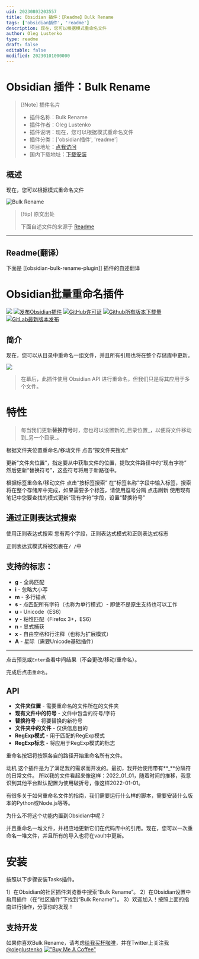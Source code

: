 ```yaml
---
uid: 20230803203557
title: Obsidian 插件：【Readme】Bulk Rename
tags: ['obsidian插件', 'readme']
description: 现在，您可以根据模式重命名文件
author: Oleg Lustenko
type: readme
draft: false
editable: false
modified: 20230101000000
---
```


# Obsidian 插件：Bulk Rename

> [!Note] 插件名片
> - 插件名称：Bulk Rename
> - 插件作者：Oleg Lustenko
> - 插件说明：现在，您可以根据模式重命名文件
> - 插件分类：['obsidian插件', 'readme']
> - 项目地址：[点我访问](https://github.com/OlegLustenko/obsidian-bulk-rename)
> - 国内下载地址：[下载安装](https://pkmer.cn/products/plugin/pluginMarket/?obsidian-bulk-rename-plugin)

## 概述

现在，您可以根据模式重命名文件

![Bulk Rename](https://cdn.pkmer.cn/covers/obsidian-bulk-rename-plugin_new.gif!pkmer)

> [!tip] 原文出处
> 
>下面自述文件的来源于 [Readme](https://ghproxy.net/https://raw.githubusercontent.com/OlegLustenko/obsidian-bulk-rename/master/README.md)
> 

---

## Readme(翻译）

下面是 [[obsidian-bulk-rename-plugin]] 插件的自述翻译


# Obsidian批量重命名插件
[![](https://github.com/OlegLustenko/obsidian-bulk-rename/actions/workflows/CI.yml/badge.svg)](https://github.com/OlegLustenko/obsidian-bulk-rename/actions/workflows/CI.yml)
[![发布Obsidian插件](https://github.com/OlegLustenko/obsidian-bulk-rename/actions/workflows/release.yml/badge.svg)](https://github.com/OlegLustenko/obsidian-bulk-rename/actions/workflows/release.yml)
[![GitHub许可证](https://img.shields.io/github/license/OlegLustenko/obsidian-bulk-rename)](https://https://github.com/OlegLustenko/obsidian-bulk-rename/master/LICENSE)
[![Github所有版本下载量](https://img.shields.io/github/downloads/OlegLustenko/obsidian-bulk-rename/total.svg)](https://github.com/OlegLustenko/obsidian-bulk-rename/releases/)
[![GitLab最新版本发布](https://badgen.net/github/release/OlegLustenko/obsidian-bulk-rename/)](https://github.com/OlegLustenko/obsidian-bulk-rename/releases)

## 简介
现在，您可以从目录中重命名一组文件，并且所有引用也将在整个存储库中更新。

![](documentation/assets/Animation.gif)

> 在幕后，此插件使用 Obsidian API 进行重命名，但我们只是将其应用于多个文件。

# 特性

> 每当我们更新**替换符号**时，您也可以设置新的_目录位置_，以便将文件移动到_另一个目录_。

根据文件夹位置重命名/移动文件
点击“按文件夹搜索”

更新“文件夹位置”，指定要从中获取文件的位置，提取文件路径中的“现有字符”
然后更新“替换符号”，这些符号将用于新路径中。

根据标签重命名/移动文件
点击“按标签搜索”
在“标签名称”字段中输入标签，搜索将在整个存储库中完成，如果需要多个标签，请使用逗号分隔
点击刷新
使用现有笔记中您要查找的模式更新“现有字符”字段，设置“替换符号”

## 通过正则表达式搜索
使用正则表达式搜索
您有两个字段，正则表达式模式和正则表达式标志

正则表达式模式将被包裹在`/ /`中

## 支持的标志：

- **g** - 全局匹配
- **i** - 忽略大小写
- **m** - 多行锚点
- **s** - 点匹配所有字符（也称为单行模式）- 即使不是原生支持也可以工作
- **u** - Unicode（ES6）
- **y** - 粘性匹配（Firefox 3+，ES6）
- **n** - 显式捕获
- **x** - 自由空格和行注释（也称为扩展模式）
- **A** - 星际（需要Unicode基础插件）

---

点击预览或`Enter`查看中间结果（不会更改/移动/重命名）。

完成后点击`重命名`。

## API
- **文件夹位置** - 需要重命名的文件所在的文件夹
- **现有文件中的符号** - 文件中包含的符号/字符
- **替换符号** - 将要替换的新符号
- **文件夹中的文件** - 仅供信息目的
- **RegExp模式** - 用于匹配的RegExp模式
- **RegExp标志** - 将应用于RegExp模式的标志

重命名按钮将按照各自的路径开始重命名所有文件。

动机
这个插件是为了满足我的需求而开发的。最初，我开始使用带有**_**分隔符的日常文件。
所以我的文件看起来像这样：2022_01_01，随着时间的推移，我意识到其他平台默认配置为使用破折号，像这样2022-01-01。

有很多关于如何重命名文件的指南，我们需要运行什么样的脚本，需要安装什么版本的Python或Node.js等等。

为什么不将这个功能内置到Obsidian中呢？

并且重命名一堆文件，并相应地更新它们在代码库中的引用。现在，您可以一次重命名一堆文件，并且所有的导入也将在vault中更新。

# 安装
按照以下步骤安装Tasks插件。

1）在Obsidian的社区插件浏览器中搜索“Bulk Rename”。
2）在Obsidian设置中启用插件（在“社区插件”下找到“Bulk Rename”）。
3）欢迎加入！按照上面的指南进行操作，分享你的发现！

## 支持开发

如果你喜欢Bulk Rename，请考虑[给我买杯咖啡](https://www.buymeacoffee.com/oleglustenko)，并在Twitter上关注我[@oleglustenko](https://twitter.com/oleglustenko)
[!["Buy Me A Coffee"](https://www.buymeacoffee.com/assets/img/custom_images/orange_img.png)](https://www.buymeacoffee.com/oleglustenko)



